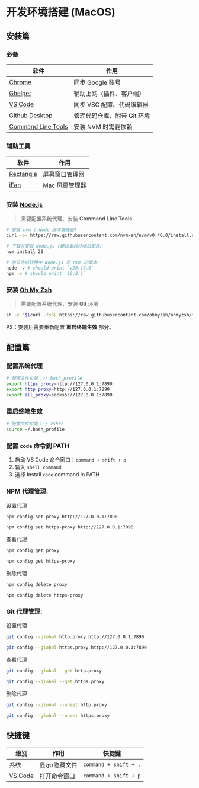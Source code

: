 # 开发环境搭建 (MacOS)


## 安装篇

### 必备
| 软件 | 作用 |
| --- | --- |
| [Chrome](https://www.google.cn/intl/zh-CN/chrome/) | 同步 Google 账号 |
| [Ghelper](https://ghelper.net) | 辅助上网（插件、客户端） |
| [VS Code](https://code.visualstudio.com/) | 同步 VSC 配置、代码编辑器 |
| [Github Desktop](https://github.com/apps/desktop) | 管理代码仓库、附带 Git 环境 |
| [Command Line Tools](https://developer.apple.com/download/all/) | 安装 NVM 时需要依赖 |

### 辅助工具

| 软件 | 作用 |
| --- | --- |
| [Rectangle](https://rectangleapp.com/) | 屏幕窗口管理器 |
| [iFan](https://www.better365.cn/h-col-195.html) | Mac 风扇管理器 |

### 安装 [Node.js](https://nodejs.org/)

> 需要配置系统代理、安装 **Command Line Tools**

```bash
# 安装 nvm ( Node 版本管理器)
curl -o- https://raw.githubusercontent.com/nvm-sh/nvm/v0.40.0/install.sh | bash

# 下载并安装 Node.js (建议重启终端后安装)
nvm install 20

# 验证当前环境中 Node.js 和 npm 的版本
node -v # should print `v20.16.0`
npm -v # should print `10.8.1`
```

### 安装 [Oh My Zsh](https://ohmyz.sh)

> 需要配置系统代理、安装 **Git** 环境

```bash
sh -c "$(curl -fsSL https://raw.githubusercontent.com/ohmyzsh/ohmyzsh/master/tools/install.sh)"
```

PS：安装后需要重新配置 **重启终端生效** 部分。

## 配置篇

### 配置系统代理

```bash
# 配置文件位置：~/.bash_profile
export https_proxy=http://127.0.0.1:7890
export http_proxy=http://127.0.0.1:7890
export all_proxy=socks5://127.0.0.1:7890
```

### 重启终端生效
```bash
# 配置文件位置：~/.zshrc
source ~/.bash_profile
```

### 配置 `code` 命令到 PATH

1. 启动 VS Code 命令窗口：`command + shift + p`
2. 输入 `shell command`
3. 选择 Install `code` command in PATH

### NPM 代理管理:

设置代理
```bash
npm config set proxy http://127.0.0.1:7890
```
```bash
npm config set https-proxy http://127.0.0.1:7890
```

查看代理
```bash
npm config get proxy
```
```bash
npm config get https-proxy
```

删除代理
```bash
npm config delete proxy
```
```bash
npm config delete https-proxy
```

### Git 代理管理:

设置代理
```bash
git config --global http.proxy http://127.0.0.1:7890
```
```bash
git config --global https.proxy http://127.0.0.1:7890
```

查看代理
```bash
git config --global --get http.proxy
```
```bash
git config --global --get https.proxy
```

删除代理
```bash
git config --global --unset http.proxy
```
```bash
git config --global --unset https.proxy
```

## 快捷键

| 级别 | 作用 | 快捷键 |
| --- | --- | --- |
| 系统 | 显示/隐藏文件 | `command + shift + .` |
| VS Code | 打开命令窗口 | `command + shift + p` |
